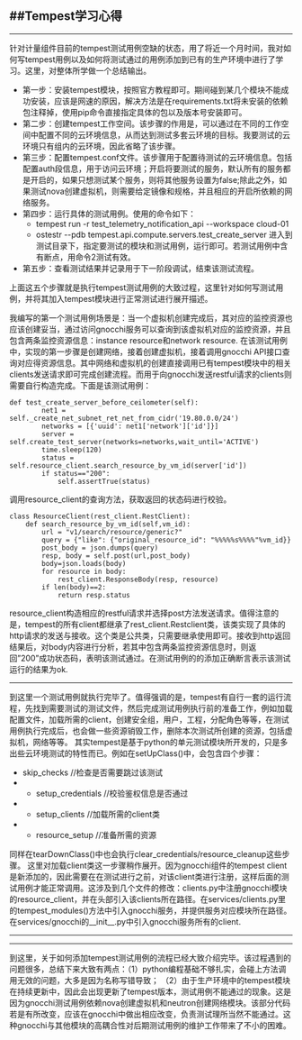 ##Tempest学习心得
---------------------------
---------------------------
针对计量组件目前的tempest测试用例空缺的状态，用了将近一个月时间，我对如何写tempest用例以及如何将测试通过的用例添加到已有的生产环境中进行了学习。这里，对整体所学做一个总结输出。
<br/>

* 第一步：安装tempest模块，按照官方教程即可。期间碰到某几个模块不能成功安装，应该是网速的原因，解决方法是在requirements.txt将未安装的依赖包注释掉，使用pip命令直接指定具体的包以及版本号安装即可。
* 第二步：创建tempest工作空间。该步骤的作用是，可以通过在不同的工作空间中配置不同的云环境信息，从而达到测试多套云环境的目标。我要测试的云环境只有组内的云环境，因此省略了该步骤。
* 第三步：配置tempest.conf文件。该步骤用于配置待测试的云环境信息。包括配置auth段信息，用于访问云环境；开启将要测试的服务，默认所有的服务都是开启的，如果只想测试某个服务，则将其他服务设置为false;除此之外，如果测试nova创建虚拟机，则需要给定镜像和规格，并且相应的开启所依赖的网络服务。
* 第四步：运行具体的测试用例。使用的命令如下：
    * tempest run -r test_telemetry_notification_api --workspace cloud-01
    * ostestr --pdb  tempest.api.compute.servers.test_create_server
    进入到测试目录下，指定要测试的模块和测试用例，运行即可。若测试用例中含有断点，用命令2测试有效。
*  第五步：查看测试结果并记录用于下一阶段调试，结束该测试流程。

上面这五个步骤就是执行tempest测试用例的大致过程，这里针对如何写测试用例，并将其加入tempest模块进行正常测试进行展开描述。

我编写的第一个测试用例场景是：当一个虚拟机创建完成后，其对应的监控资源也应该创建妥当，通过访问gnocchi服务可以查询到该虚拟机对应的监控资源，并且包含两条监控资源信息：instance resource和network resource.
在该测试用例中，实现的第一步骤是创建网络，接着创建虚拟机，接着调用gnocchi API接口查询对应得资源信息。其中网络和虚拟机的创建直接调用已有tempest模块中的相关clients发送请求即可完成创建流程。而用于向gnocchi发送restful请求的clients则需要自行构造完成。下面是该测试用例：

```js:test function
def test_create_server_before_ceilometer(self):
        net1 = self._create_net_subnet_ret_net_from_cidr('19.80.0.0/24')
        networks = [{'uuid': net1['network']['id']}]
        server = self.create_test_server(networks=networks,wait_until='ACTIVE')
        time.sleep(120)
        status = self.resource_client.search_resource_by_vm_id(server['id'])
        if status=="200":
            self.assertTrue(status)
```

调用resource_client的查询方法，获取返回的状态码进行校验。

```js:resource client
class ResourceClient(rest_client.RestClient):
    def search_resource_by_vm_id(self,vm_id):
        url = "v1/search/resource/generic?"
        query = {"like": {"original_resource_id": "%%%%%s%%%%"%vm_id}}
        post_body = json.dumps(query)
        resp, body = self.post(url,post_body)
        body=json.loads(body)
        for resource in body:
            rest_client.ResponseBody(resp, resource)
        if len(body)==2:
            return resp.status
```

resource_client构造相应的restful请求并选择post方法发送请求。值得注意的是，tempest的所有client都继承了rest_client.Restclient类，该类实现了具体的http请求的发送与接收。这个类是公共类，只需要继承使用即可。接收到http返回结果后，对body内容进行分析，若其中包含两条监控资源信息时，则返回”200”成功状态码，表明该测试通过。在测试用例的的添加正确断言表示该测试运行的结果为ok.

---------------------

到这里一个测试用例就执行完毕了。值得强调的是，tempest有自行一套的运行流程，先找到需要测试的测试文件，然后完成测试用例执行前的准备工作，例如加载配置文件，加载所需的client，创建安全组，用户，工程，分配角色等等，在测试用例执行完成后，也会做一些资源销毁工作，删除本次测试所创建的资源，包括虚拟机，网络等等。
其实tempest是基于python的单元测试模块所开发的，只是多出些云环境测试的特性而已。例如在setUpClass()中，会包含四个步骤：

   * skip_checks  //检查是否需要跳过该测试
   * - setup_credentials //校验鉴权信息是否通过
   * - setup_clients  //加载所需的client类
   * - resource_setup //准备所需的资源

同样在tearDownClass()中也会执行clear_credentials/resource_cleanup这些步骤。
这里对加载client类这一步骤稍作展开。因为gnocchi组件的tempest client是新添加的，因此需要在在测试进行之前，对该client类进行注册，这样后面的测试用例才能正常调用。这涉及到几个文件的修改：clients.py中注册gnocchi模块的resource_client，并在头部引入该clients所在路径。在services/clients.py里的tempest_modules()方法中引入gnocchi服务，并提供服务对应模块所在路径。在services/gnocchi的__init__.py中引入gnocchi服务所有的client.

----------
----------
到这里，关于如何添加tempest测试用例的流程已经大致介绍完毕。该过程遇到的问题很多，总结下来大致有两点：（1）python编程基础不够扎实，会碰上方法调用无效的问题，大多是因为名称写错导致；
（2）由于生产环境中的tempest模块在持续更新中，因此会出现更新了tempest版本，测试用例不能通过的现象。这是因为gnocchi测试用例依赖nova创建虚拟机和neutron创建网络模块。该部分代码若是有所改变，应该在gnocchi中做出相应改变，负责测试理所当然不能通过。这种gnocchi与其他模块的高耦合性对后期测试用例的维护工作带来了不小的困难。